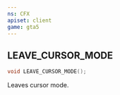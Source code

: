 ```yaml
---
ns: CFX
apiset: client
game: gta5
---
```

## LEAVE_CURSOR_MODE

```c
void LEAVE_CURSOR_MODE();
```

Leaves cursor mode.

